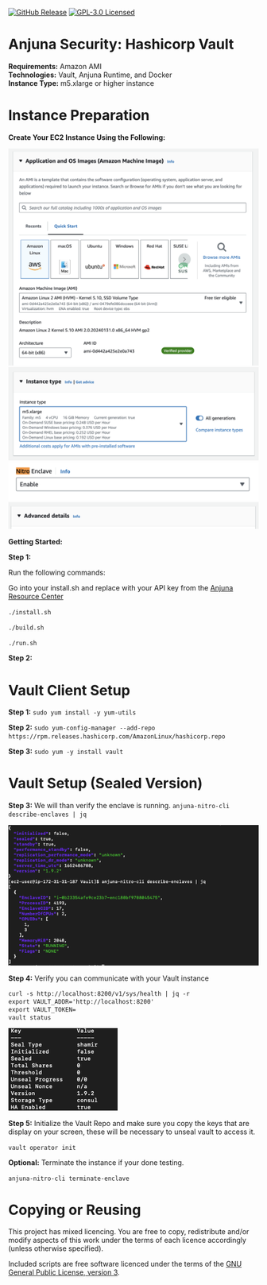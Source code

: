 [![GitHub Release](https://img.shields.io/github/release/dani-garcia/vaultwarden.svg)](https://github.com/domeger/Anjuna-VaultWithConsul/releases/latest)
[![GPL-3.0 Licensed](https://img.shields.io/github/license/dani-garcia/vaultwarden.svg)](https://www.gnu.org/licenses/gpl-3.0.txt)

# Anjuna Security: Hashicorp Vault

**Requirements:** Amazon AMI\
**Technologies:** Vault, Anjuna Runtime, and Docker\
**Instance Type:** m5.xlarge or higher instance

# Instance Preparation 

**Create Your EC2 Instance Using the Following:**

![Nitro 1](https://github.com/domeger/VaultFileSystemEnclave/blob/main/1.png)
![Nitro 2](https://github.com/domeger/VaultFileSystemEnclave/blob/main/2.png)
![Nitro 3](https://github.com/domeger/VaultFileSystemEnclave/blob/main/3.png)
![Nitro 4](https://github.com/domeger/VaultFileSystemEnclave/blob/main/4.png)

**Getting Started:**

**Step 1:**

Run the following commands:

Go into your install.sh and replace <apikey> with your API key from the [Anjuna Resource Center](https://downloads.anjuna.io)

`./install.sh`

`./build.sh`

`./run.sh`

**Step 2:**

# Vault Client Setup
**Step 1:**
`sudo yum install -y yum-utils`

**Step 2:**
`sudo yum-config-manager --add-repo https://rpm.releases.hashicorp.com/AmazonLinux/hashicorp.repo`

**Step 3:**
`sudo yum -y install vault`

# Vault Setup (Sealed Version)

**Step 3:**
We will than verify the enclave is running.
`anjuna-nitro-cli describe-enclaves | jq`

![Nitro Status](https://github.com/domeger/Anjuna-VaultWithConsul/blob/main/EnclaveStatus.png)

**Step 4:**
Verify you can communicate with your Vault instance
```
curl -s http://localhost:8200/v1/sys/health | jq -r 
export VAULT_ADDR='http://localhost:8200'
export VAULT_TOKEN=
vault status
```

![Vault Status](https://github.com/domeger/Anjuna-VaultWithConsul/blob/main/VaultStatus.png)

**Step 5:**
Initialize the Vault Repo and make sure you copy the keys that are display on your screen, these will be necessary to unseal vault to access it.

```vault operator init```


**Optional:**
Terminate the instance if your done testing.

`anjuna-nitro-cli terminate-enclave`

# Copying or Reusing

This project has mixed licencing. You are free to copy, redistribute and/or modify aspects of this work under the terms of each licence accordingly (unless otherwise specified).

Included scripts are free software licenced under the terms of the [GNU General Public License, version 3](https://www.gnu.org/licenses/gpl-3.0.txt).
